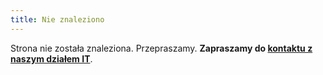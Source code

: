 ```yaml
---
title: Nie znaleziono
---
```

Strona nie została znaleziona. Przepraszamy. **Zapraszamy do [kontaktu z naszym działem IT](/kontakt/strona)**.